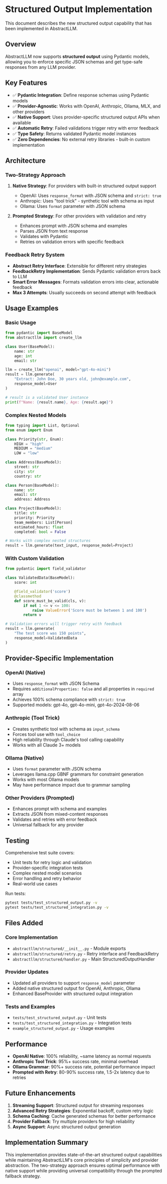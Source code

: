 # Structured Output Implementation

This document describes the new structured output capability that has been implemented in AbstractLLM.

## Overview

AbstractLLM now supports **structured output** using Pydantic models, allowing you to enforce specific JSON schemas and get type-safe responses from any LLM provider.

## Key Features

- ✅ **Pydantic Integration**: Define response schemas using Pydantic models
- ✅ **Provider-Agnostic**: Works with OpenAI, Anthropic, Ollama, MLX, and other providers
- ✅ **Native Support**: Uses provider-specific structured output APIs when available
- ✅ **Automatic Retry**: Failed validations trigger retry with error feedback
- ✅ **Type Safety**: Returns validated Pydantic model instances
- ✅ **Zero Dependencies**: No external retry libraries - built-in custom implementation

## Architecture

### Two-Strategy Approach

1. **Native Strategy**: For providers with built-in structured output support
   - OpenAI: Uses `response_format` with JSON schema and `strict: true`
   - Anthropic: Uses "tool trick" - synthetic tool with schema as input
   - Ollama: Uses `format` parameter with JSON schema

2. **Prompted Strategy**: For other providers with validation and retry
   - Enhances prompt with JSON schema and examples
   - Parses JSON from text response
   - Validates with Pydantic
   - Retries on validation errors with specific feedback

### Feedback Retry System

- **Abstract Retry Interface**: Extensible for different retry strategies
- **FeedbackRetry Implementation**: Sends Pydantic validation errors back to LLM
- **Smart Error Messages**: Formats validation errors into clear, actionable feedback
- **Max 3 Attempts**: Usually succeeds on second attempt with feedback

## Usage Examples

### Basic Usage

```python
from pydantic import BaseModel
from abstractllm import create_llm

class User(BaseModel):
    name: str
    age: int
    email: str

llm = create_llm("openai", model="gpt-4o-mini")
result = llm.generate(
    "Extract: John Doe, 30 years old, john@example.com",
    response_model=User
)

# result is a validated User instance
print(f"Name: {result.name}, Age: {result.age}")
```

### Complex Nested Models

```python
from typing import List, Optional
from enum import Enum

class Priority(str, Enum):
    HIGH = "high"
    MEDIUM = "medium"
    LOW = "low"

class Address(BaseModel):
    street: str
    city: str
    country: str

class Person(BaseModel):
    name: str
    email: str
    address: Address

class Project(BaseModel):
    title: str
    priority: Priority
    team_members: List[Person]
    estimated_hours: float
    completed: bool = False

# Works with complex nested structures
result = llm.generate(text_input, response_model=Project)
```

### With Custom Validation

```python
from pydantic import field_validator

class ValidatedData(BaseModel):
    score: int

    @field_validator('score')
    @classmethod
    def score_must_be_valid(cls, v):
        if not 1 <= v <= 100:
            raise ValueError('Score must be between 1 and 100')
        return v

# Validation errors will trigger retry with feedback
result = llm.generate(
    "The test score was 150 points",
    response_model=ValidatedData
)
```

## Provider-Specific Implementation

### OpenAI (Native)
- Uses `response_format` with JSON Schema
- Requires `additionalProperties: false` and all properties in `required` array
- Achieves 100% schema compliance with `strict: true`
- Supported models: gpt-4o, gpt-4o-mini, gpt-4o-2024-08-06

### Anthropic (Tool Trick)
- Creates synthetic tool with schema as `input_schema`
- Forces tool use with `tool_choice`
- High reliability through Claude's tool calling capability
- Works with all Claude 3+ models

### Ollama (Native)
- Uses `format` parameter with JSON schema
- Leverages llama.cpp GBNF grammars for constraint generation
- Works with most Ollama models
- May have performance impact due to grammar sampling

### Other Providers (Prompted)
- Enhances prompt with schema and examples
- Extracts JSON from mixed-content responses
- Validates and retries with error feedback
- Universal fallback for any provider

## Testing

Comprehensive test suite covers:
- Unit tests for retry logic and validation
- Provider-specific integration tests
- Complex nested model scenarios
- Error handling and retry behavior
- Real-world use cases

Run tests:
```bash
pytest tests/test_structured_output.py -v
pytest tests/test_structured_integration.py -v
```

## Files Added

### Core Implementation
- `abstractllm/structured/__init__.py` - Module exports
- `abstractllm/structured/retry.py` - Retry interface and FeedbackRetry
- `abstractllm/structured/handler.py` - Main StructuredOutputHandler

### Provider Updates
- Updated all providers to support `response_model` parameter
- Added native structured output for OpenAI, Anthropic, Ollama
- Enhanced BaseProvider with structured output integration

### Tests and Examples
- `tests/test_structured_output.py` - Unit tests
- `tests/test_structured_integration.py` - Integration tests
- `example_structured_output.py` - Usage examples

## Performance

- **OpenAI Native**: 100% reliability, ~same latency as normal requests
- **Anthropic Tool Trick**: 95%+ success rate, minimal overhead
- **Ollama Grammar**: 90%+ success rate, potential performance impact
- **Prompted with Retry**: 80-90% success rate, 1.5-2x latency due to retries

## Future Enhancements

1. **Streaming Support**: Structured output for streaming responses
2. **Advanced Retry Strategies**: Exponential backoff, custom retry logic
3. **Schema Caching**: Cache generated schemas for better performance
4. **Provider Fallback**: Try multiple providers for high reliability
5. **Async Support**: Async structured output generation

## Implementation Summary

This implementation provides state-of-the-art structured output capabilities while maintaining AbstractLLM's core principles of simplicity and provider abstraction. The two-strategy approach ensures optimal performance with native support while providing universal compatibility through the prompted fallback strategy.